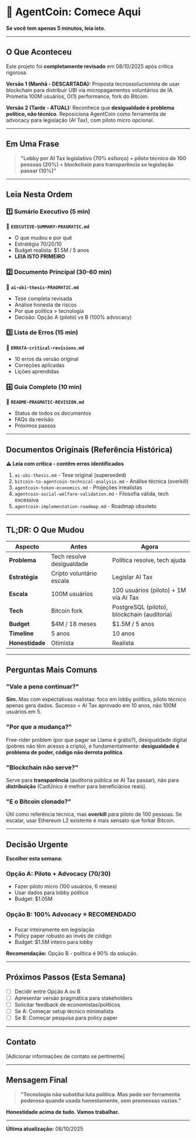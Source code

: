 # 🚦 AgentCoin: Comece Aqui

**Se você tem apenas 5 minutos, leia isto.**

---

## O Que Aconteceu

Este projeto foi **completamente revisado** em 08/10/2025 após crítica rigorosa.

**Versão 1 (Manhã - DESCARTADA):**
Proposta tecnossolucionista de usar blockchain para distribuir UBI via micropagamentos voluntários de IA. Prometia 100M usuários, O(1) performance, fork do Bitcoin.

**Versão 2 (Tarde - ATUAL):**
Reconhece que **desigualdade é problema político, não técnico**. Reposiciona AgentCoin como ferramenta de advocacy para legislação (AI Tax), com piloto micro opcional.

---

## Em Uma Frase

> **"Lobby por AI Tax legislativo (70% esforço) + piloto técnico de 100 pessoas (20%) + blockchain para transparência se legislação passar (10%)"**

---

## Leia Nesta Ordem

### 1️⃣ Sumário Executivo (5 min)
📄 **`EXECUTIVE-SUMMARY-PRAGMATIC.md`**
- O que mudou e por quê
- Estratégia 70/20/10
- Budget realista: $1.5M / 5 anos
- **LEIA ISTO PRIMEIRO**

### 2️⃣ Documento Principal (30-60 min)
📄 **`ai-ubi-thesis-PRAGMATIC.md`**
- Tese completa revisada
- Análise honesta de riscos
- Por que política > tecnologia
- Decisão: Opção A (piloto) vs B (100% advocacy)

### 3️⃣ Lista de Erros (15 min)
📄 **`ERRATA-critical-revisions.md`**
- 10 erros da versão original
- Correções aplicadas
- Lições aprendidas

### 4️⃣ Guia Completo (10 min)
📄 **`README-PRAGMATIC-REVISION.md`**
- Status de todos os documentos
- FAQs da revisão
- Próximos passos

---

## Documentos Originais (Referência Histórica)

**⚠️ Leia com crítica - contêm erros identificados**

1. `ai-ubi-thesis.md` - Tese original (superseded)
2. `bitcoin-to-agentcoin-technical-analysis.md` - Análise técnica (overkill)
3. `agentcoin-token-economics.md` - Projeções irrealistas
4. `agentcoin-social-welfare-validation.md` - Filosofia válida, tech excessiva
5. `agentcoin-implementation-roadmap.md` - Roadmap obsoleto

---

## TL;DR: O Que Mudou

| Aspecto | Antes | Agora |
|---------|-------|-------|
| **Problema** | Tech resolve desigualdade | Política resolve, tech ajuda |
| **Estratégia** | Cripto voluntário escala | Legislar AI Tax |
| **Escala** | 100M usuários | 100 usuários (piloto) + 1M via AI Tax |
| **Tech** | Bitcoin fork | PostgreSQL (piloto), blockchain (auditoria) |
| **Budget** | $4M / 18 meses | $1.5M / 5 anos |
| **Timeline** | 5 anos | 10 anos |
| **Honestidade** | Otimista | Realista |

---

## Perguntas Mais Comuns

### "Vale a pena continuar?"
**Sim.** Mas com expectativas realistas: foco em lobby político, piloto técnico apenas gera dados. Sucesso = AI Tax aprovado em 10 anos, não 100M usuários em 5.

### "Por que a mudança?"
Free-rider problem (por que pagar se Llama é grátis?), desigualdade digital (pobres não têm acesso a cripto), e fundamentalmente: **desigualdade é problema de poder, código não derrota política**.

### "Blockchain não serve?"
Serve para **transparência** (auditoria pública se AI Tax passar), não para **distribuição** (CadÚnico é melhor para beneficiários reais).

### "E o Bitcoin clonado?"
Útil como referência técnica, mas **overkill** para piloto de 100 pessoas. Se escalar, usar Ethereum L2 existente é mais sensato que forkar Bitcoin.

---

## Decisão Urgente

**Escolher esta semana:**

### Opção A: Piloto + Advocacy (70/30)
- Fazer piloto micro (100 usuários, 6 meses)
- Usar dados para lobby político
- Budget: $1.05M

### Opção B: 100% Advocacy ⭐ RECOMENDADO
- Focar inteiramente em legislação
- Policy paper robusto ao invés de código
- Budget: $1.5M inteiro para lobby

**Recomendação:** Opção B - política é 90% da solução.

---

## Próximos Passos (Esta Semana)

- [ ] Decidir entre Opção A ou B
- [ ] Apresentar versão pragmática para stakeholders
- [ ] Solicitar feedback de economistas/políticos
- [ ] Se A: Começar setup técnico minimalista
- [ ] Se B: Começar pesquisa para policy paper

---

## Contato

[Adicionar informações de contato se pertinente]

---

## Mensagem Final

> **"Tecnologia não substitui luta política. Mas pode ser ferramenta poderosa quando usada honestamente, sem promessas vazias."**

**Honestidade acima de tudo. Vamos trabalhar.**

---

**Última atualização:** 08/10/2025

